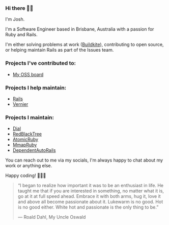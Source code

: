 ### Hi there 👋🏽

I'm Josh.

I'm a Software Engineer based in Brisbane, Australia with a passion for Ruby and Rails.

I'm either solving problems at work ([Buildkite](https://www.buildkite.com)), contributing to open source, or helping maintain Rails as part of the Issues team.

### Projects I've contributed to:
- [My OSS board](https://github.com/users/joshuay03/projects/1)

### Projects I help maintain:
- [Rails](https://github.com/rails/rails)
- [Vernier](https://github.com/jhawthorn/vernier)

### Projects I maintain:
- [Dial](https://github.com/joshuay03/dial)
- [RedBlackTree](https://github.com/joshuay03/red-black-tree)
- [AtomicRuby](https://github.com/joshuay03/atomic-ruby)
- [MmapRuby](https://github.com/joshuay03/mmap-ruby)
- [DependentAutoRails](https://github.com/joshuay03/dependent-auto-rails)

You can reach out to me via my socials, I'm always happy to chat about my work or anything else.

Happy coding! 👨🏽‍💻

> “I began to realize how important it was to be an enthusiast in life. He taught me that if you are interested in something, no matter what it is, go at it at full speed ahead. Embrace it with both arms, hug it, love it and above all become passionate about it. Lukewarm is no good. Hot is no good either. White hot and passionate is the only thing to be.”
>
> ― Roald Dahl, My Uncle Oswald

